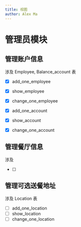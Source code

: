 ```yaml
---
title: 视图
author: Alex Ma
---
```




# 管理员模块

## 管理账户信息

涉及 Employee, Balance_account 表

* [x] add_one_employee
* [x] show_employee
* [x] change_one_employee



* [x] add_one_account
* [x] show_account
* [x] change_one_account

## 管理餐厅信息

涉及 

* [ ] 


## 管理可选送餐地址

涉及 Location 表

* [ ] add_one_location
* [ ] show_location
* [ ] change_one_location